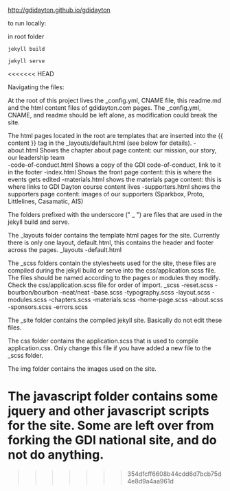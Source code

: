 http://gdidayton.github.io/gdidayton


to run locally:

in root folder

```
jekyll build
```
```
jekyll serve
```
<<<<<<< HEAD

Navigating the files:

At the root of this project lives the _config.yml, CNAME file, this readme.md and the html content files of gdidayton.com pages. The _config.yml, CNAME, and readme should be left alone, as modification could break the site.

The html pages located in the root are templates that are inserted into the {{ content }} tag in the _layouts/default.html (see below for details).
  -about.html
      Shows the chapter about page content: our mission, our story, our leadership team      
  -code-of-conduct.html
      Shows a copy of the GDI code-of-conduct, link to it in the footer
  -index.html
      Shows the front page content: this is where the events gets edited
  -materials.html
      shows the materials page content: this is where links to GDI Dayton course content lives
  -supporters.html
      shows the supporters page content: images of our supporters (Sparkbox, Proto, Littlelines, Casamatic, AIS)


The folders prefixed with the underscore (" _ ") are files that are used in the jekyll build and serve.

The _layouts folder contains the template html pages for the site. Currently there is only one layout, default.html, this contains the header and footer across the pages.
_layouts
  -default.html

The _scss folders contain the stylesheets used for the site, these files are compiled during the jekyll build or serve into the css/application.scss file. The files should be named according to the pages or modules they modify.
Check the css/application.scss file for order of import.
_scss
   -reset.scss
   -bourbon/bourbon
   -neat/neat
   -base.scss
   -typography.scss
   -layout.scss
   -modules.scss
   -chapters.scss
   -materials.scss
   -home-page.scss
   -about.scss
   -sponsors.scss
   -errors.scss

The _site folder contains the compiled jekyll site. Basically do not edit these files.

The css folder contains the application.scss that is used to compile application.css. Only change this file if you have added a new file to the _scss folder.

The img folder contains the images used on the site.

The javascript folder contains some jquery and other javascript scripts for the site. Some are left over from forking the GDI national site, and do not do anything.
=======
>>>>>>> 354dfcff6608b44cdd6d7bcb75d4e8d9a4aa961d

